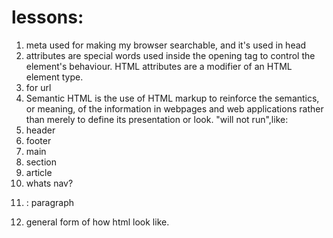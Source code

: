 # lessons:
1. meta used for making my browser searchable, and it's used in head
1. attributes are special words used inside the opening tag to control the element's behaviour. HTML attributes are a modifier of an HTML element type.
1. <a> for url
1. Semantic HTML is the use of HTML markup to reinforce the semantics, or meaning, of the information in webpages and web applications rather than merely to define its presentation or look. "will not run",like:
  1. header
  2. footer
  3. main
  4. section
  5. article
1. whats nav?
1. <p>: paragraph
1. general form of how html look like.

